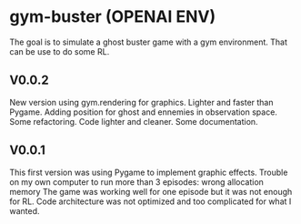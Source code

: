# gym-buster (OPENAI ENV)

The goal is to simulate a ghost buster game with a gym environment. That can be use to do some RL.

## V0.0.2
New version using gym.rendering for graphics. Lighter and faster than Pygame.
Adding position for ghost and ennemies in observation space.
Some refactoring. Code lighter and cleaner.
Some documentation.

## V0.0.1
This first version was using Pygame to implement graphic effects.
Trouble on my own computer to run more than 3 episodes: wrong allocation memory
The game was working well for one episode but it was not enough for RL.
Code architecture was not optimized and too complicated for what I wanted.
